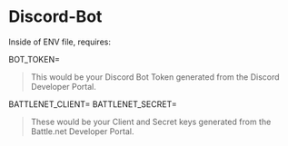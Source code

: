 # Discord-Bot

Inside of ENV file, requires:

BOT_TOKEN= 
> This would be your Discord Bot Token generated from the Discord Developer Portal.

BATTLENET_CLIENT=
BATTLENET_SECRET=
> These would be your Client and Secret keys generated from the Battle.net Developer Portal.